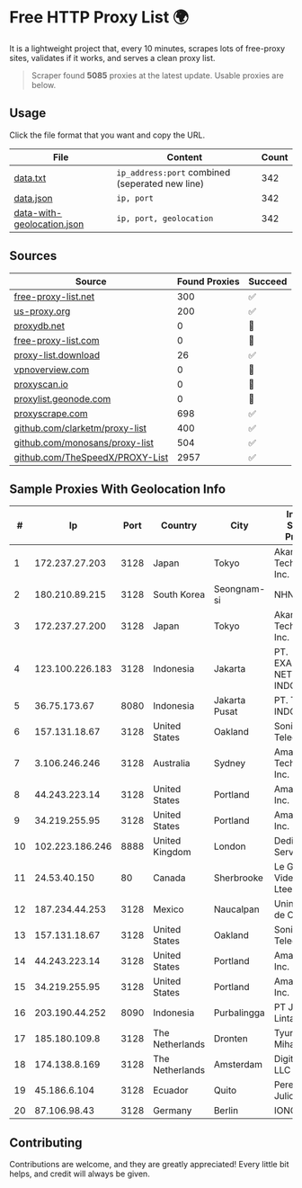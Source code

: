 
# Free HTTP Proxy List 🌍

It is a lightweight project that, every 10 minutes, scrapes lots of free-proxy sites, validates if it works, and serves a clean proxy list.


> Scraper found **5085** proxies at the latest update. Usable proxies are below.

## Usage

Click the file format that you want and copy the URL.


|File|Content|Count|
|----|-------|-----|
|[data.txt](https://raw.githubusercontent.com/themiralay/Proxy-List-World/master/data.txt)|`ip_address:port` combined (seperated new line)|342|
|[data.json](https://raw.githubusercontent.com/themiralay/Proxy-List-World/master/data.json)|`ip, port`|342|
|[data-with-geolocation.json](https://raw.githubusercontent.com/themiralay/Proxy-List-World/master/data-with-geolocation.json)|`ip, port, geolocation`|342|

## Sources

|Source|Found Proxies|Succeed|
|------|-------------|-------|
|[free-proxy-list.net](https://free-proxy-list.net)|300|✅|
|[us-proxy.org](https://www.us-proxy.org)|200|✅|
|[proxydb.net](http://proxydb.net)|0|🚫|
|[free-proxy-list.com](https://free-proxy-list.com/?page=&port=&type%5B%5D=http&type%5B%5D=https&up_time=0&search=Search)|0|🚫|
|[proxy-list.download](https://www.proxy-list.download/HTTP)|26|✅|
|[vpnoverview.com](https://vpnoverview.com/privacy/anonymous-browsing/free-proxy-servers)|0|🚫|
|[proxyscan.io](https://www.proxyscan.io)|0|🚫|
|[proxylist.geonode.com](https://proxylist.geonode.com/api/proxy-list?limit=300&page=1&sort_by=lastChecked&sort_type=desc&protocols=http,https)|0|🚫|
|[proxyscrape.com](https://api.proxyscrape.com/v2/?request=displayproxies&protocol=http&timeout=10000&country=all&ssl=all&anonymity=all)|698|✅|
|[github.com/clarketm/proxy-list](https://raw.githubusercontent.com/clarketm/proxy-list/master/proxy-list-raw.txt)|400|✅|
|[github.com/monosans/proxy-list](https://raw.githubusercontent.com/monosans/proxy-list/main/proxies/http.txt)|504|✅|
|[github.com/TheSpeedX/PROXY-List](https://raw.githubusercontent.com/TheSpeedX/PROXY-List/master/http.txt)|2957|✅|


## Sample Proxies With Geolocation Info

|#|Ip|Port|Country|City|Internet Service Provider|
|-|--|----|-------|----|-------------------------|
|1|172.237.27.203|3128|Japan|Tokyo|Akamai Technologies, Inc.|
|2|180.210.89.215|3128|South Korea|Seongnam-si|NHNCLOUD|
|3|172.237.27.200|3128|Japan|Tokyo|Akamai Technologies, Inc.|
|4|123.100.226.183|3128|Indonesia|Jakarta|PT. EXABYTES NETWORK INDONESIA|
|5|36.75.173.67|8080|Indonesia|Jakarta Pusat|PT. TELKOM INDONESIA|
|6|157.131.18.67|3128|United States|Oakland|Sonic Telecom LLC|
|7|3.106.246.246|3128|Australia|Sydney|Amazon Technologies Inc.|
|8|44.243.223.14|3128|United States|Portland|Amazon.com, Inc.|
|9|34.219.255.95|3128|United States|Portland|Amazon.com, Inc.|
|10|102.223.186.246|8888|United Kingdom|London|Dedicated Servers|
|11|24.53.40.150|80|Canada|Sherbrooke|Le Groupe Videotron Ltee|
|12|187.234.44.253|3128|Mexico|Naucalpan|Uninet S.A. de C.V.|
|13|157.131.18.67|3128|United States|Oakland|Sonic Telecom LLC|
|14|44.243.223.14|3128|United States|Portland|Amazon.com, Inc.|
|15|34.219.255.95|3128|United States|Portland|Amazon.com, Inc.|
|16|203.190.44.252|8090|Indonesia|Purbalingga|PT Jaring Lintas Utara|
|17|185.180.109.8|3128|The Netherlands|Dronten|Tyurin Viktor Mihaylovich|
|18|174.138.8.169|3128|The Netherlands|Amsterdam|DigitalOcean, LLC|
|19|45.186.6.104|3128|Ecuador|Quito|Perez Tito Julio Cesar|
|20|87.106.98.43|3128|Germany|Berlin|IONOS SE|



## Contributing

Contributions are welcome, and they are greatly appreciated! Every
little bit helps, and credit will always be given.

